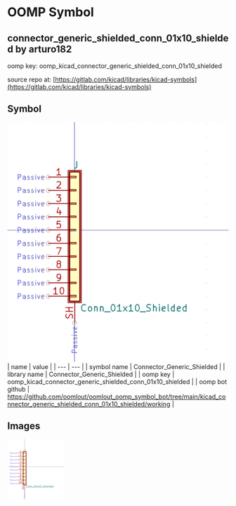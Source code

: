 # OOMP Symbol  
## connector_generic_shielded_conn_01x10_shielded  by arturo182  
  
oomp key: oomp_kicad_connector_generic_shielded_conn_01x10_shielded  
  
source repo at: [https://gitlab.com/kicad/libraries/kicad-symbols](https://gitlab.com/kicad/libraries/kicad-symbols)  
## Symbol  
  
[![working.png](working_600.png)](working.png)  
| name | value | 
| --- | --- | 
| symbol name | Connector_Generic_Shielded | 
| library name | Connector_Generic_Shielded | 
| oomp key | oomp_kicad_connector_generic_shielded_conn_01x10_shielded | 
| oomp bot github | https://github.com/oomlout/oomlout_oomp_symbol_bot/tree/main/kicad_connector_generic_shielded_conn_01x10_shielded/working | 
## Images  
  
[![working.png](working_140.png)](working.png)  

